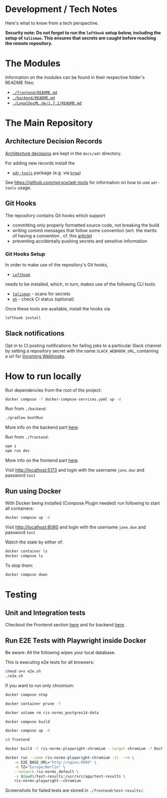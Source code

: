 # Development / Tech Notes

Here's what to know from a tech perspective.

**Security note: Do not forget to run the `lefthook` setup below, including the setup of `talisman`. This ensures that secrets are caught before reaching the remote repository.**

# The Modules

Information on the modules can be found in their respective folder's README files:

- [`./frontend/README.md`](./frontend/README.md)
- [`./backend/README.md`](./backend/README.md)
- [`./LegalDocML.de/1.7.2/README.md`](./LegalDocML.de/1.7.2/README.md)

# The Main Repository

## Architecture Decision Records

[Architecture decisions](https://cognitect.com/blog/2011/11/15/documenting-architecture-decisions)
are kept in the `docs/adr` directory.

For adding new records install the

- [`adr-tools`](https://github.com/npryce/adr-tools) package (e.g. via [`brew`](https://formulae.brew.sh/formula/adr-tools))

See https://github.com/npryce/adr-tools for information on how to use `adr-tools` usage.

## Git Hooks

The repository contains Git hooks which support

- committing only properly formatted source code, not breaking the build
- writing commit messages that follow some convention (wrt. the merits of having a convention , cf. this [article](https://chris.beams.io/posts/git-commit/))
- preventing accidentally pushing secrets and sensitive information

### Git Hooks Setup

In order to make use of the repository's Git hooks,

- [`Lefthook`](https://github.com/evilmartians/lefthook)

needs to be installed, which, in turn, makes use of the following CLI tools:

- [`talisman`](https://thoughtworks.github.io/talisman/docs) - scans for secrets
- [`gh`](https://github.com/cli/cli) - check CI status (optional)

Once these tools are available, install the hooks via

```bash
lefthook install
```

## Slack notifications

Opt in to CI posting notifications for failing jobs to a particular Slack channel by setting a repository secret
with the name `SLACK_WEBHOOK_URL`, containing a url for [Incoming Webhooks](https://api.slack.com/messaging/webhooks).

# How to run locally

Run dependencies from the root of the project:
```bash
docker compose -f docker-compose-services.yaml up -d
```

Run from `./backend`:
```bash
./gradlew bootRun
```
More info on the backend part [here](./backend/README.md).

Run from `./frontend`:
```bash
npm i
npm run dev
```
More info on the frontend part [here](./frontend/README.md).

Visit [http://localhost:5173](http://localhost:5173) and login with the username `jane.doe` and password `test`

## Run using Docker

With Docker being installed (Compose Plugin needed) run following to start all containers:
```bash
docker compose up -d
```

Visit [http://localhost:8080](http://localhost:8080) and login with the username `jane.doe` and password `test`

Watch the state by either of:
```bash
docker container ls
docker compose ls
```

To stop them:
```bash
docker compose down
```

# Testing

## Unit and Integration tests

Checkout the Frontend section [here](./frontend/README.md#quick-start) and for backend [here](./backend/README.md#tests).

## Run E2E Tests with Playwright inside Docker
Be aware: All the following wipes your local database.

This is executing e2e tests for all browsers:
```bash
chmod u+x e2e.sh
./e2e.sh
```

If you want to run only chromium:
```bash
docker compose stop

docker container prune -f

docker volume rm ris-norms_postgres14-data

docker compose build

docker compose up -d

cd frontend

docker build -t ris-norms-playwright-chromium --target chromium -f DockerfilePlaywright .

docker run --name ris-norms-playwright-chromium -it --rm \
    -e E2E_BASE_URL="http://nginx:8080" \
    -e TZ="Europe/Berlin" \
    --network ris-norms_default \
    -v $(pwd)/test-results:/usr/src/app/test-results \
    ris-norms-playwright--chromium
```
Screenshots for failed tests are stored in `./frontend/test-results/`.
